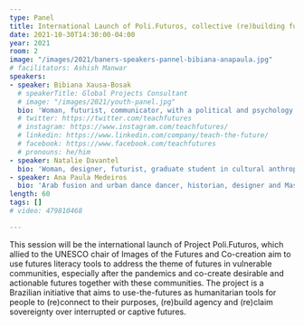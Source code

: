 ```yaml
---
type: Panel
title: International Launch of Poli.Futuros, collective (re)building futures in vulnerable communities after the pandemic
date: 2021-10-30T14:30:00-04:00
year: 2021
room: 2
image: "/images/2021/baners-speakers-pannel-bibiana-anapaula.jpg"
# facilitators: Ashish Manwar
speakers:
- speaker: Bibiana Xausa-Bosak
  # speakerTitle: Global Projects Consultant
  # image: "/images/2021/youth-panel.jpg"
  bio: 'Woman, futurist, communicator, with a political and psychology background from my grandparents. A real mixed bag of ethnicities, with native Brazilian, German, Hungarian, Italian, Portuguese and Spanish ancestry. A world citizen in love with the worlds cultures, creeds and peoples. I had to (re)construct my future many times, and as I write, my future is currently interrupted by a sudden job loss. Living my own version of the need to reconstruct personal futures.'
  # twitter: https://twitter.com/teachfutures
  # instagram: https://www.instagram.com/teachfutures/
  # linkedin: https://www.linkedin.com/company/teach-the-future/
  # facebook: https://www.facebook.com/teachfutures
  # pronouns: he/him
- speaker: Natalie Davantel
  bio: 'Woman, designer, futurist, graduate student in cultural anthropology. Paulistana who learned early on, with her grandmother, the passion for people, the power of collective connections and the belief that we can still rebuild the world. She discovered in the ability to imagine futures a tool to create resilience in the face of the need to constantly rebuild.'
- speaker: Ana Paula Medeiros
  bio: 'Arab fusion and urban dance dancer, historian, designer and Master in Technology and Society from UTFPR. Trainer, professor and researcher in the field of design & culture, her research covers topics related to future studies, Afrofuturism and its relations in the world of fashion and design, including gender, race and class relations. She is the coordinator of the Curly Pride March of Curitiba and the creator of the Decolonial Futurisms page.'
length: 60
tags: []
# video: 479810468

---
```


This session will be the international launch of Project Poli.Futuros, which allied to the UNESCO chair of Images of the Futures and Co-creation aim to use futures literacy tools to address the theme of futures in vulnerable communities, especially after the pandemics and co-create desirable and actionable futures together with these communities. The project is a Brazilian initiative that aims to use-the-futures as humanitarian tools for people to (re)connect to their purposes, (re)build agency and (re)claim sovereignty over interrupted or captive futures. 